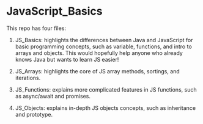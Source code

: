 # JavaScript_Basics

This repo has four files:

1. JS_Basics: highlights the differences between Java and JavaScript for basic programming concepts, such as variable, functions, and intro to arrays and objects. This would hopefully help anyone who already knows Java but wants to learn JS easier!

2. JS_Arrays: highlights the core of JS array methods, sortings, and iterations. 

3. JS_Functions: explains more complicated features in JS functions, such as async/await and promises. 

4. JS_Objects: explains in-depth JS objects concepts, such as inheritance and prototype. 



